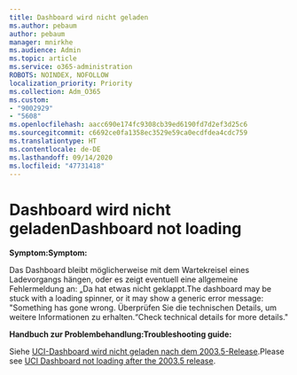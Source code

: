 ```yaml
---
title: Dashboard wird nicht geladen
ms.author: pebaum
author: pebaum
manager: mnirkhe
ms.audience: Admin
ms.topic: article
ms.service: o365-administration
ROBOTS: NOINDEX, NOFOLLOW
localization_priority: Priority
ms.collection: Adm_O365
ms.custom:
- "9002929"
- "5608"
ms.openlocfilehash: aacc690e174fc9308cb39ed6190fd7d2ef3d25c6
ms.sourcegitcommit: c6692ce0fa1358ec3529e59ca0ecdfdea4cdc759
ms.translationtype: HT
ms.contentlocale: de-DE
ms.lasthandoff: 09/14/2020
ms.locfileid: "47731418"
---
```

# <a name="dashboard-not-loading"></a><span data-ttu-id="ef53b-102">Dashboard wird nicht geladen</span><span class="sxs-lookup"><span data-stu-id="ef53b-102">Dashboard not loading</span></span>

<span data-ttu-id="ef53b-103">**Symptom:**</span><span class="sxs-lookup"><span data-stu-id="ef53b-103">**Symptom:**</span></span>

<span data-ttu-id="ef53b-104">Das Dashboard bleibt möglicherweise mit dem Wartekreisel eines Ladevorgangs hängen, oder es zeigt eventuell eine allgemeine Fehlermeldung an: „Da hat etwas nicht geklappt.</span><span class="sxs-lookup"><span data-stu-id="ef53b-104">The dashboard may be stuck with a loading spinner, or it may show a generic error message: "Something has gone wrong.</span></span> <span data-ttu-id="ef53b-105">Überprüfen Sie die technischen Details, um weitere Informationen zu erhalten.“</span><span class="sxs-lookup"><span data-stu-id="ef53b-105">Check technical details for more details."</span></span>

<span data-ttu-id="ef53b-106">**Handbuch zur Problembehandlung:**</span><span class="sxs-lookup"><span data-stu-id="ef53b-106">**Troubleshooting guide:**</span></span>

<span data-ttu-id="ef53b-107">Siehe [UCI-Dashboard wird nicht geladen nach dem 2003.5-Release](https://support.microsoft.com/help/4558635/uci-dashboard-not-loading-after-the-2003-5-release).</span><span class="sxs-lookup"><span data-stu-id="ef53b-107">Please see [UCI Dashboard not loading after the 2003.5 release](https://support.microsoft.com/help/4558635/uci-dashboard-not-loading-after-the-2003-5-release).</span></span>
